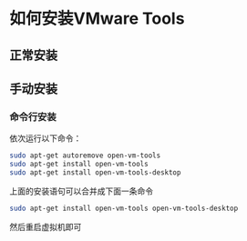 # 如何安装VMware Tools

## 正常安装

## 手动安装

### 命令行安装

依次运行以下命令：

```bash
sudo apt-get autoremove open-vm-tools
sudo apt-get install open-vm-tools
sudo apt-get install open-vm-tools-desktop
```

上面的安装语句可以合并成下面一条命令
```bash
sudo apt-get install open-vm-tools open-vm-tools-desktop
```

然后重启虚拟机即可

